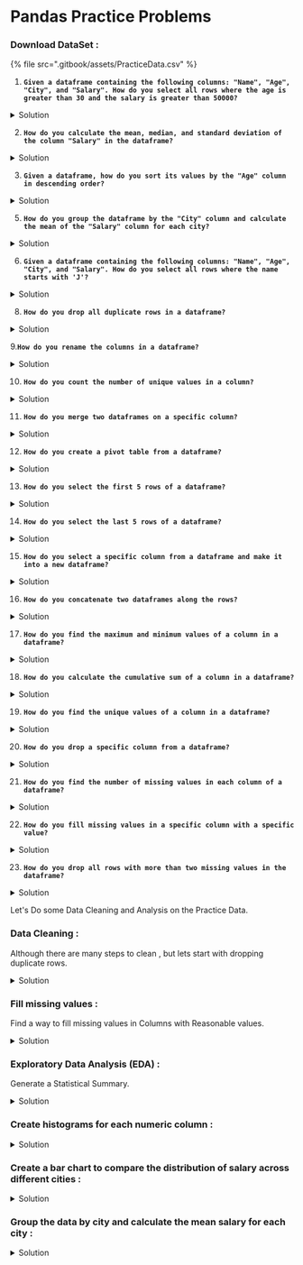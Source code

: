 # Pandas Practice Problems

### Download DataSet :&#x20;

{% file src=".gitbook/assets/PracticeData.csv" %}

1. **`Given a dataframe containing the following columns: "Name", "Age", "City", and "Salary". How do you select all rows where the age is greater than 30 and the salary is greater than 50000?`**

<details>

<summary>Solution</summary>

```python
df[(df['Age'] > 30) & (df['Salary'] > 50000)]
```

</details>

2. **`How do you calculate the mean, median, and standard deviation of the column "Salary" in the dataframe?`**

<details>

<summary>Solution</summary>

```python
mean = df['Salary'].mean()
median = df['Salary'].median()
standard_deviation = df['Salary'].std()
```

</details>

3. **`Given a dataframe, how do you sort its values by the "Age" column in descending order?`**

<details>

<summary>Solution</summary>

```python
df.dropna(axis=0, how='any')
```

</details>

5. **`How do you group the dataframe by the "City" column and calculate the mean of the "Salary" column for each city?`**

<details>

<summary>Solution</summary>

```python
df.groupby('City')['Salary'].mean()
```

</details>

6. **`Given a dataframe containing the following columns: "Name", "Age", "City", and "Salary". How do you select all rows where the name starts with 'J'?`**

<details>

<summary>Solution</summary>

```python
df[df['Name'].str.startswith('J')]
```

</details>

8. **`How do you drop all duplicate rows in a dataframe?`**

<details>

<summary>Solution</summary>

```python
df.drop_duplicates(keep='first', inplace=True)
```

</details>

9.**`How do you rename the columns in a dataframe?`**

<details>

<summary>Solution</summary>

```python
df.rename(columns={'Old_Column_Name':'New_Column_Name'}, inplace=True)
```

</details>

10. **`How do you count the number of unique values in a column?`**

<details>

<summary>Solution</summary>

```python
df['City'].nunique()
```

</details>

11. **`How do you merge two dataframes on a specific column?`**

<details>

<summary>Solution</summary>

```python

merged_df = pd.merge(df1, df2, on='Column_Name')

```

</details>

12. **`How do you create a pivot table from a dataframe?`**

<details>

<summary>Solution</summary>

```python
pivot_table = df.pivot_table(index='Column1', columns='Column2', values='Column3')

```

</details>

13. **`How do you select the first 5 rows of a dataframe?`**

<details>

<summary>Solution</summary>

```python
df.head(5)

```

</details>

14. **`How do you select the last 5 rows of a dataframe?`**

<details>

<summary>Solution</summary>

```python
df.tail(5)

```

</details>

15. **`How do you select a specific column from a dataframe and make it into a new dataframe?`**

<details>

<summary>Solution</summary>

```python
new_df = df[['Column_Name']]

```

</details>

16. **`How do you concatenate two dataframes along the rows?`**

<details>

<summary>Solution</summary>

```python
concatenated_df = pd.concat([df1, df2], axis=0)

```

</details>

17. **`How do you find the maximum and minimum values of a column in a dataframe?`**

<details>

<summary>Solution</summary>

```python
max_value = df['Column_Name'].max()
min_value = df['Column_Name'].min()

```

</details>

18. **`How do you calculate the cumulative sum of a column in a dataframe?`**

<details>

<summary>Solution</summary>

```python
df['Column_Name'].cumsum()

```

</details>

19. **`How do you find the unique values of a column in a dataframe?`**

<details>

<summary>Solution</summary>

```python
df['Column_Name'].unique()

```

</details>

20. **`How do you drop a specific column from a dataframe?`**

<details>

<summary>Solution</summary>

```python

df.drop('Column_Name', axis=1, inplace=True)

```

</details>

21. **`How do you find the number of missing values in each column of a dataframe?`**

<details>

<summary>Solution</summary>

```python
df.isnull().sum()

```

</details>

22. **`How do you fill missing values in a specific column with a specific value?`**

<details>

<summary>Solution</summary>

```python
df['Column_Name'].fillna(value, inplace=True)

```

</details>

23. **`How do you drop all rows with more than two missing values in the dataframe?`**

<details>

<summary>Solution</summary>

```python
Solution:
df.dropna(thresh=len(df) - 2, axis=0, inplace=True)

```

</details>

Let's Do some Data Cleaning and Analysis on the Practice Data.

### Data Cleaning :&#x20;

Although there are many steps to clean , but lets start with dropping duplicate rows.

<details>

<summary>Solution</summary>

```python
df = df.drop_duplicates()
```

</details>

### Fill missing values :&#x20;

Find a way to fill missing values in Columns with Reasonable values.

<details>

<summary>Solution</summary>

```python
df['Name'].fillna(df['Name'].mode()[0], inplace=True)
df['Age'].fillna(df['Age'].mean(), inplace=True)
df['City'].fillna(df['City'].mode()[0], inplace=True)
df['Salary'].fillna(df['Salary'].mean(), inplace=True)
```

</details>

### Exploratory Data Analysis (EDA) :&#x20;

Generate a Statistical Summary.

<details>

<summary>Solution</summary>

```python
print(df.describe())
```

</details>

### Create histograms for each numeric column :&#x20;

<details>

<summary>Solution</summary>

```python
df.hist()
plt.show()
```

</details>

### Create a bar chart to compare the distribution of salary across different cities :&#x20;

<details>

<summary>Solution</summary>

```python
grouped_data = df.groupby('City')['Salary'].mean().reset_index()
plt.bar(grouped_data['City'], grouped_data['Salary'])
plt.xlabel('City')
plt.ylabel('Average Salary')
plt.show()
```

</details>

### Group the data by city and calculate the mean salary for each city :&#x20;

<details>

<summary>Solution</summary>

```python
city_group = df.groupby('City')
mean_salary_by_city = city_group['Salary'].mean().reset_index()
```

</details>
